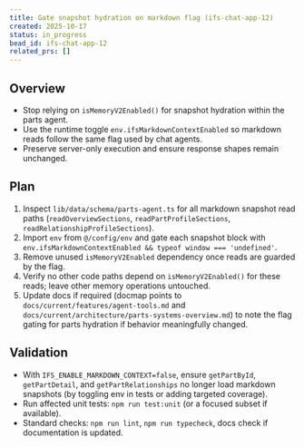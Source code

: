 ```yaml
---
title: Gate snapshot hydration on markdown flag (ifs-chat-app-12)
created: 2025-10-17
status: in_progress
bead_id: ifs-chat-app-12
related_prs: []
---
```


## Overview
- Stop relying on `isMemoryV2Enabled()` for snapshot hydration within the parts agent.
- Use the runtime toggle `env.ifsMarkdownContextEnabled` so markdown reads follow the same flag used by chat agents.
- Preserve server-only execution and ensure response shapes remain unchanged.

## Plan
1. Inspect `lib/data/schema/parts-agent.ts` for all markdown snapshot read paths (`readOverviewSections`, `readPartProfileSections`, `readRelationshipProfileSections`).
2. Import `env` from `@/config/env` and gate each snapshot block with `env.ifsMarkdownContextEnabled && typeof window === 'undefined'`.
3. Remove unused `isMemoryV2Enabled` dependency once reads are guarded by the flag.
4. Verify no other code paths depend on `isMemoryV2Enabled()` for these reads; leave other memory operations untouched.
5. Update docs if required (docmap points to `docs/current/features/agent-tools.md` and `docs/current/architecture/parts-systems-overview.md`) to note the flag gating for parts hydration if behavior meaningfully changed.

## Validation
- With `IFS_ENABLE_MARKDOWN_CONTEXT=false`, ensure `getPartById`, `getPartDetail`, and `getPartRelationships` no longer load markdown snapshots (by toggling env in tests or adding targeted coverage).
- Run affected unit tests: `npm run test:unit` (or a focused subset if available).
- Standard checks: `npm run lint`, `npm run typecheck`, docs check if documentation is updated.
